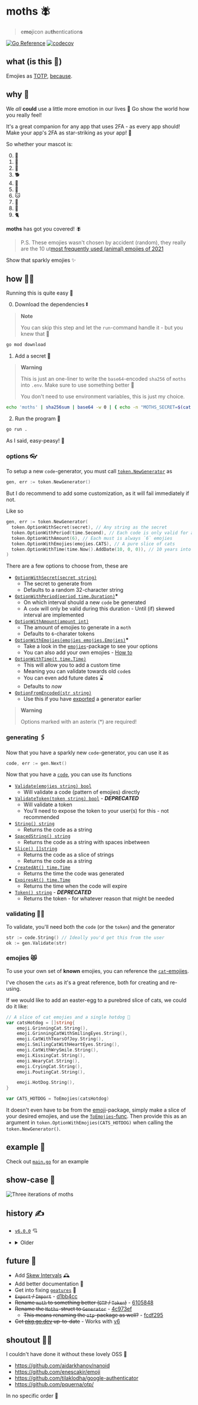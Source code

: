 # moths 🪰

> e**mo**jicon au**th**entication**s**

[![Go Reference](https://pkg.go.dev/badge/github.com/Mobilpadde/moths/v6.svg)](https://pkg.go.dev/github.com/Mobilpadde/moths/v6)
[![codecov](https://codecov.io/gh/Mobilpadde/moths/branch/main/graph/badge.svg?token=VpeLKuFdDx)](https://codecov.io/gh/Mobilpadde/moths)

## what (is this 💩)

Emojies as [TOTP](https://rublon.com/blog/hotp-totp-difference/), [because](#why-).

## why 🥲

We _all_ **could** use a little more emotion in our lives 🤗 Go show the world how you really feel!

It's a great companion for any app that uses 2FA - as every app should! Make your app's 2FA as star-striking as your app! 🤩

So whether your mascot is:

0. 🦋
1. 🐰
2. 🐶
3. 🐕
4. 🐷
5. 🐥
6. 🐱
7. 🐣
8. 🐻
9. 🐈

**moths** has got you covered! 🪰

> P.S. These emojies wasn't chosen by accident (random), they really are the 10 ut[most frequently used (animal) emojies of 2021](https://home.unicode.org/emoji/emoji-frequency/)

Show that sparkly emojies ✨

## how 🧑‍💼

Running this is quite easy 💨

0. Download the dependencies ⏬

> **Note**
>
> You can skip this step and let the `run`-command handle it - but you knew that 🧠

```sh
go mod download
```

1. Add a secret 🔐

> **Warning**
>
> This is just an one-liner to write the `base64`-encoded `sha256` of `moths` into `.env`.
> Make sure to use something better 🤷
>
> You don't need to use environment variables, this is just my choice.

```sh
echo 'moths' | sha256sum | base64 -w 0 | { echo -n "MOTHS_SECRET=$(cat -)" } > .env
```

2. Run the program 🏃

```sh
go run .
```

As I said, easy-peasy! 💖

### options 👓

To setup a new `code`-generator, you must call [`token.NewGenerator`](token/newGenerator.go#L11-L33) as

```go
gen, err := token.NewGenerator()
```

But I do recommend to add some customization, as it will fail immediately if not.

Like so

```go
gen, err := token.NewGenerator(
  token.OptionWithSecret(secret), // Any string as the secret
  token.OptionWithPeriod(time.Second), // Each code is only valid for a second
  token.OptionWithAmount(6), // Each must is always `6` emojies
  token.OptionWithEmojies(emojies.CATS), // A pure slice of cats
  token.OptionWithTime(time.Now().AddDate(10, 0, 0)), // 10 years into the future
)
```

There are a few options to choose from, these are

- [`OptionWithSecret(secret string)`](token/option/secret.go#L7-L11)
  - The secret to generate from
  - Defaults to a random 32-character string
- [`OptionWithPeriod(period time.Duration)`](token/option/period.go#L11-L15)**\***
  - On which interval should a new `code` be generated
  - A `code` will only be valid during this duration - Until (if) skewed interval are implemented
- [`OptionWithAmount(amount int)`](token/option/amount.go#L9-L13)
  - The amount of emojies to generate in a `moth`
  - Defaults to `6`-charater tokens
- [`OptionWithEmojies(emojies emojies.Emojies)`](token/option/emojies.go#L11-L15)**\***
  - Take a look in the [`emojies`](token/emojies)-package to see your options
  - You can also add your own emojies - [How to](#emojies-)
- [`OptionWithTime(t time.Time)`](token/option/time.go#L14-L18)
  - This will allow you to add a custom time
  - Meaning you can validate towards old `code`s
  - You can even add future dates ⌛
  - Defaults to _now_
- [`OptionFromEncoded(str string)`](token/option/encode.go#L11-L15)
  - Use this if you have [exported](token/encoding.go#L57) a generator earlier

> **Warning**
>
> Options marked with an asterix (\*) are required!

### generating 🖇

Now that you have a sparkly new `code`-generator, you can use it as

```go
code, err := gen.Next()
```

Now that you have a [`code`](token/code), you can use its functions

- [`Validate(emojies string) bool`](token/code/validate.go#L3-L5)
  - Will validate a code (pattern of emojies) directly
- [`ValidateToken(token string) bool`](token/code/validate.go#L8-L10) - **_DEPRECATED_**
  - Will validate a token
  - You'll need to expose the token to your user(s) for this - not recommended
- [`String() string`](token/code/config.go#L16-L18)
  - Returns the code as a string
- [`SpacedString() string`](token/code/config.go#L20-L22)
  - Returns the code as a string with spaces inbetween
- [`Slice() []string`](token/code/config.go#L24-L26)
  - Returns the code as a slice of strings
  - Returns the code as a string
- [`CreatedAt() time.Time`](token/code/config.go#L28-L30)
  - Returns the time the code was generated
- [`ExpiresAt() time.Time`](token/code/config.go#L32-L34)
  - Returns the time when the code will expire
- [`Token() string`](token/code/config.go#L37-L39) - **_DEPRECATED_**
  - Returns the token - for whatever reason that might be needed

### validating 🧑‍🔬

To validate, you'll need both the `code` (or the `token`) and the generator

```go
str := code.String() // Ideally you'd get this from the user
ok := gen.Validate(str)
```

### emojies 😻

To use your own set of **known** emojies, you can reference the [`cat`-emojies](token/emojies/cats.go).

I've chosen the `cats` as it's a great reference, both for creating and re-using.

If we would like to add an easter-egg to a purebred slice of cats, we could do it like:

```go
// A slice of cat emojies and a single hotdog 🌭
var catsHotdog = []string{
	emoji.GrinningCat.String(),
	emoji.GrinningCatWithSmilingEyes.String(),
	emoji.CatWithTearsOfJoy.String(),
	emoji.SmilingCatWithHeartEyes.String(),
	emoji.CatWithWrySmile.String(),
	emoji.KissingCat.String(),
	emoji.WearyCat.String(),
	emoji.CryingCat.String(),
	emoji.PoutingCat.String(),

	emoji.HotDog.String(),
}

var CATS_HOTDOG = ToEmojies(catsHotdog)
```

It doesn't even have to be from the [emoji](https://github.com/enescakir/emoji)-package,
simply make a slice of your desired emojies, and use the [`ToEmojies`-func](token/emojies/helper.go#L7-L21).
Then provide this as an argument in `token.OptionWithEmojies(CATS_HOTDOG)` when calling the `token.NewGenerator()`.

## example 🤷

Check out [`main.go`](main.go) for an example

## show-case 🕺

![Three iterations of moths](./data/sample.png)

## history ✍

- [`v6.0.0`](https://github.com/Mobilpadde/moths/tree/v6.0.0) 💘

- <details>
    <summary>Older</summary>

  - [`v5.0.2`](https://github.com/Mobilpadde/moths/tree/v5.0.2)
  - [`v5.0.1`](https://github.com/Mobilpadde/moths/tree/v5.0.1)
  - [`v5.0.0`](https://github.com/Mobilpadde/moths/tree/v5.0.0)
  - [`v4.0.1`](https://github.com/Mobilpadde/moths/tree/v4.0.1)
  - [`v4.0.0`](https://github.com/Mobilpadde/moths/tree/v4.0.0)
  - [`v3.0.0`](https://github.com/Mobilpadde/moths/tree/v3.0.0)
  - [`v2.2.2`](https://github.com/Mobilpadde/moths/tree/v2.2.2)
  - [`v2.2.1`](https://github.com/Mobilpadde/moths/tree/v2.2.1)
  - [`v2.2.0`](https://github.com/Mobilpadde/moths/tree/v2.2.0)
  - [`v2.1.0`](https://github.com/Mobilpadde/moths/tree/v2.1.0)
  - [`v2.0.0`](https://github.com/Mobilpadde/moths/tree/v2.0.0)
  - [`v1.0.0`](https://github.com/Mobilpadde/moths/tree/v1.0.0)
  - [`v0.1.0`](https://github.com/Mobilpadde/moths/tree/v0.1)
  </details>

## future 🔮

- Add [Skew Intervals](https://www.ibm.com/docs/en/sva/9.0.6?topic=authentication-configuring-totp-one-time-password-mechanism) 🕰️
- Add better documentation 🫢
- Get into fixing [`geatures`](token/emojies/gestures.go#L28-L60) 🤦
- ~~`Export` / `Import`~~ - [d1bb4cc](https://github.com/Mobilpadde/moths/commit/d1bb4cc92abcf1f00d19088bbeee7013f6c8c302)
- ~~Rename `moth` to something better (`OTP` / `Token`)~~ - [6105848](https://github.com/Mobilpadde/moths/commit/6105848b336d57af5cc60fe53aa60532d2f979a4)
- ~~Rename the `Moths`-struct to `Generator`~~ - [4c973ef](https://github.com/Mobilpadde/moths/commit/4c973ef15c6f6102aaf3741aeb64ea35663b0b9c)
  - ~~This means renaming the `otp`-package as well?~~ - [fcdf295](https://github.com/Mobilpadde/moths/commit/fcdf295111bec0b516db62c3879bf4b7d7fd4436)
- ~~Get [pkg.go.dev](https://pkg.go.dev/github.com/Mobilpadde/moths) up-to-date~~ - Works with [v6](https://pkg.go.dev/github.com/Mobilpadde/moths/v6)

## shoutout 📢💨

I couldn't have done it without these lovely OSS 🦾

- <https://github.com/aidarkhanov/nanoid>
- <https://github.com/enescakir/emoji>
- <https://github.com/tilaklodha/google-authenticator>
- <https://github.com/pquerna/otp/>

In no specific order 🤷
